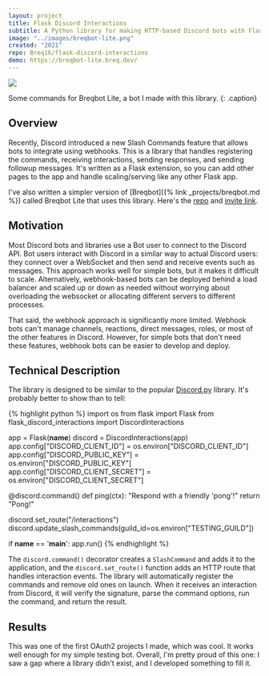```yaml
---
layout: project
title: Flask Discord Interactions
subtitle: A Python library for making HTTP-based Discord bots with Flask.
image: "../images/breqbot-lite.png"
created: "2021"
repo: Breq16/flask-discord-interactions
demo: https://breqbot-lite.breq.dev/
---
```


![](/assets/images/breqbot-lite.png)

Some commands for Breqbot Lite, a bot I made with this library.
{: .caption}

## Overview

Recently, Discord introduced a new Slash Commands feature that allows bots to integrate using webhooks. This is a library that handles registering the commands, receiving interactions, sending responses, and sending followup messages. It's written as a Flask extension, so you can add other pages to the app and handle scaling/serving like any other Flask app.

I've also written a simpler version of [Breqbot]({% link _projects/breqbot.md %}) called Breqbot Lite that uses this library. Here's the [repo](https://github.com/Breq16/breqbot-lite) and [invite link](https://breqbot-lite.breq.dev/).

## Motivation

Most Discord bots and libraries use a Bot user to connect to the Discord API. Bot users interact with Discord in a similar way to actual Discord users: they connect over a WebSocket and then send and receive events such as messages. This approach works well for simple bots, but it makes it difficult to scale. Alternatively, webhook-based bots can be deployed behind a load balancer and scaled up or down as needed without worrying about overloading the websocket or allocating different servers to different processes.

That said, the webhook approach is significantly more limited. Webhook bots can't manage channels, reactions, direct messages, roles, or most of the other features in Discord. However, for simple bots that don't need these features, webhook bots can be easier to develop and deploy.

## Technical Description

The library is designed to be similar to the popular [Discord.py](https://github.com/Rapptz/discord.py) library. It's probably better to show than to tell:

{% highlight python %}
import os
from flask import Flask
from flask_discord_interactions import DiscordInteractions

app = Flask(__name__)
discord = DiscordInteractions(app)
app.config["DISCORD_CLIENT_ID"] = os.environ["DISCORD_CLIENT_ID"]
app.config["DISCORD_PUBLIC_KEY"] = os.environ["DISCORD_PUBLIC_KEY"]
app.config["DISCORD_CLIENT_SECRET"] = os.environ["DISCORD_CLIENT_SECRET"]


@discord.command()
def ping(ctx):
    "Respond with a friendly 'pong'!"
    return "Pong!"


discord.set_route("/interactions")
discord.update_slash_commands(guild_id=os.environ["TESTING_GUILD"])

if __name__ == '__main__':
    app.run()
{% endhighlight %}

The `discord.command()` decorator creates a `SlashCommand` and adds it to the application, and the `discord.set_route()` function adds an HTTP route that handles interaction events. The library will automatically register the commands and remove old ones on launch. When it receives an interaction from Discord, it will verify the signature, parse the command options, run the command, and return the result.

## Results

This was one of the first OAuth2 projects I made, which was cool. It works well enough for my simple testing bot. Overall, I'm pretty proud of this one: I saw a gap where a library didn't exist, and I developed something to fill it.
